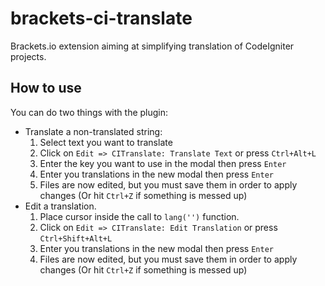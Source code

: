 brackets-ci-translate
=====================

Brackets.io extension aiming at simplifying translation of CodeIgniter projects.

How to use
----------

You can do two things with the plugin:

* Translate a non-translated string:
  1.  Select text you want to translate
  2.  Click on `Edit => CITranslate: Translate Text` or press `Ctrl+Alt+L`
  3.  Enter the key you want to use in the modal then press `Enter`
  4.  Enter you translations in the new modal then press `Enter`
  5.  Files are now edited, but you must save them in order to apply changes (Or hit `Ctrl+Z` if something is messed up)
* Edit a translation.
  1. Place cursor inside the call to `lang('')` function.
  2. Click on `Edit => CITranslate: Edit Translation` or press `Ctrl+Shift+Alt+L`
  3.  Enter you translations in the new modal then press `Enter`
  4.  Files are now edited, but you must save them in order to apply changes (Or hit `Ctrl+Z` if something is messed up)
